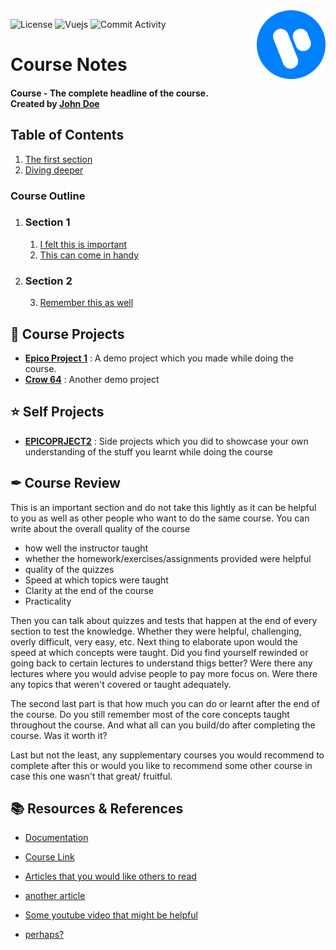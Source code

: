 <!-- Header Image -->
<img src="docs/images/header_icon.png" height="110px" align="right">

<!-- Shields -->
![License](https://img.shields.io/github/license/sortedcord/vue-notes?style=for-the-badge)
![Vuejs](https://shields.io/badge/VUEJS-3.x-blue?logo=vuedotjs&style=for-the-badge)
![Commit Activity](https://img.shields.io/github/last-commit/sortedcord/vue-notes?style=for-the-badge)

<!-- Replace "Course" with your courses' topic -->
# Course Notes 

<!-- Replace the following line with your courses' name (breif description) followed by the name the course instructor -->
#### **Course - The complete headline of the course.** <br> Created by [John Doe](https://www.youtube.com/watch?v=dQw4w9WgXcQ)



<!-- Your notes go here -->
## Table of Contents

1. [The first section](Notes/first.md)
2. [Diving deeper](Notes/second.md)


<!-- This is the section for quick access to the things that you feel are important -->
### Course Outline

<!-- Replace the section1/section2 with the topic that include the notes. -->
1.  ### Section 1
	1. [I felt this is important](notes/first.md#an-important-section)
	2. [This can come in handy](notes/first.md#handy-section)


2.  ### Section 2 
	3. [Remember this as well](notes/second.md)

## 📖 Course Projects

- [**Epico Project 1**](https://github.com/user/epico-project1) : A demo project which you made while doing the course.
- [**Crow 64**](https://github.com/user/crow-64) : Another demo project

## ⭐ Self Projects

- [**EPICOPRJECT2**](https://github.com/user/epicoproject2) : Side projects which you did to showcase your own understanding of the stuff you learnt while doing the course

## ✒ Course Review

This is an important section and do not take this lightly as it can be helpful to you as well as other people who want to do the same course. You can write about the overall quality of the course 
- how well the instructor taught
- whether the homework/exercises/assignments provided were helpful
- quality of the quizzes
- Speed at which topics were taught
- Clarity at the end of the course
- Practicality

Then you can talk about quizzes and tests that happen at the end of every section to test the knowledge. Whether they were helpful, challenging, overly difficult, very easy, etc. Next thing to elaborate upon would the speed at which concepts were taught. Did you find yourself rewinded or going back to certain lectures to understand thigs better? Were there any lectures where you would advise people to pay more focus on. Were there any topics that weren't covered or taught adequately. 

The second last part is that how much you can do or learnt after the end of the course. Do you still remember most of the core concepts taught throughout the course. And what all can you build/do after completing the course. Was it worth it?

Last but not the least, any supplementary courses you would recommend to complete after this or would you like to recommend some other course in case this one wasn't that great/ fruitful.

## 📚 Resources & References

- [Documentation](#)
- [Course Link](#)
  
- [Articles that you would like others to read](#)
- [another article](#)
  
- [Some youtube video that might be helpful](#)
- [perhaps?](#)
		